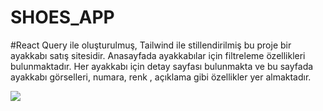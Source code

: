 # SHOES_APP
#React Query ile oluşturulmuş, Tailwind ile stillendirilmiş bu proje bir ayakkabı satış sitesidir. Anasayfada ayakkabılar için filtreleme özellikleri bulunmaktadır. Her ayakkabı için detay sayfası bulunmakta ve bu sayfada ayakkabı görselleri, numara, renk , açıklama gibi özellikler yer almaktadır.

![](shose.gif)
